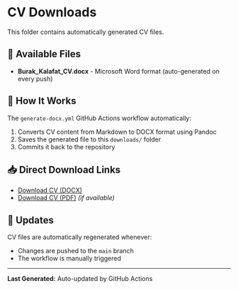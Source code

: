 # CV Downloads

This folder contains automatically generated CV files.

## 📄 Available Files

- **Burak_Kalafat_CV.docx** - Microsoft Word format (auto-generated on every push)

## 🤖 How It Works

The `generate-docx.yml` GitHub Actions workflow automatically:
1. Converts CV content from Markdown to DOCX format using Pandoc
2. Saves the generated file to this `downloads/` folder
3. Commits it back to the repository

## 📥 Direct Download Links

- [Download CV (DOCX)](https://raw.githubusercontent.com/bkalafat/cv/main/downloads/Burak_Kalafat_CV.docx)
- [Download CV (PDF)](https://raw.githubusercontent.com/bkalafat/cv/main/downloads/Burak_Kalafat_CV.pdf) _(if available)_

## 🔄 Updates

CV files are automatically regenerated whenever:
- Changes are pushed to the `main` branch
- The workflow is manually triggered

---

**Last Generated:** Auto-updated by GitHub Actions

